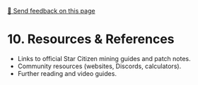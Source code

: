 [💬 Send feedback on this page](https://github.com/codepic/<REPO>/issues/new?template=feedback.yml&title=[Feedback]%20ResourcesReferences.md&body=**Page%3A%20ResourcesReferences.md**%0A%0A)

# 10. Resources & References

- Links to official Star Citizen mining guides and patch notes.
- Community resources (websites, Discords, calculators).
- Further reading and video guides.

